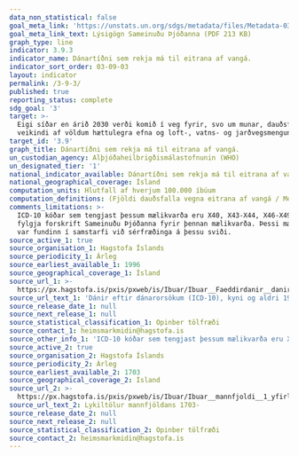 ```yaml
---
data_non_statistical: false
goal_meta_link: 'https://unstats.un.org/sdgs/metadata/files/Metadata-03-09-03.pdf'
goal_meta_link_text: Lýsigögn Sameinuðu Þjóðanna (PDF 213 KB)
graph_type: line
indicator: 3.9.3
indicator_name: Dánartíðni sem rekja má til eitrana af vangá.
indicator_sort_order: 03-09-03
layout: indicator
permalink: /3-9-3/
published: true
reporting_status: complete
sdg_goal: '3'
target: >-
  Eigi síðar en árið 2030 verði komið í veg fyrir, svo um munar, dauðsföll og
  veikindi af völdum hættulegra efna og loft-, vatns- og jarðvegsmengunar.
target_id: '3.9'
graph_title: Dánartíðni sem rekja má til eitrana af vangá.
un_custodian_agency: Alþjóðaheilbrigðismálastofnunin (WHO)
un_designated_tier: '1'
national_indicator_available: Dánartíðni sem rekja má til eitrana af vangá á hverja 100.000 íbúa
national_geographical_coverage: Ísland
computation_units: Hlutfall af hverjum 100.000 íbúum
computation_definitions: (Fjöldi dauðsfalla vegna eitrana af vangá / Meðalmannfjöldi) * 100.000
comments_limitations: >-
  ICD-10 kóðar sem tengjast þessum mælikvarða eru X40, X43-X44, X46-X49. Gögn
  fylgja forskrift Sameinuðu Þjóðanna fyrir þennan mælikvarða. Þessi mælikvarði
  var fundinn í samstarfi við sérfræðinga á þessu sviði.
source_active_1: true
source_organisation_1: Hagstofa Íslands
source_periodicity_1: Árleg
source_earliest_available_1: 1996
source_geographical_coverage_1: Ísland
source_url_1: >-
  https://px.hagstofa.is/pxis/pxweb/is/Ibuar/Ibuar__Faeddirdanir__danir__danarmein/MAN05302.px
source_url_text_1: 'Dánir eftir dánarorsökum (ICD-10), kyni og aldri 1996-'
source_release_date_1: null
source_next_release_1: null
source_statistical_classification_1: Opinber tölfræði
source_contact_1: heimsmarkmidin@hagstofa.is
source_other_info_1: 'ICD-10 kóðar sem tengjast þessum mælikvarða eru X40, X43-X44, X46-X49.'
source_active_2: true
source_organisation_2: Hagstofa Íslands
source_periodicity_2: Árleg
source_earliest_available_2: 1703
source_geographical_coverage_2: Ísland
source_url_2: >-
  https://px.hagstofa.is/pxis/pxweb/is/Ibuar/Ibuar__mannfjoldi__1_yfirlit__Yfirlit_mannfjolda/MAN00000.px
source_url_text_2: Lykiltölur mannfjöldans 1703-
source_release_date_2: null
source_next_release_2: null
source_statistical_classification_2: Opinber tölfræði
source_contact_2: heimsmarkmidin@hagstofa.is
---
```

